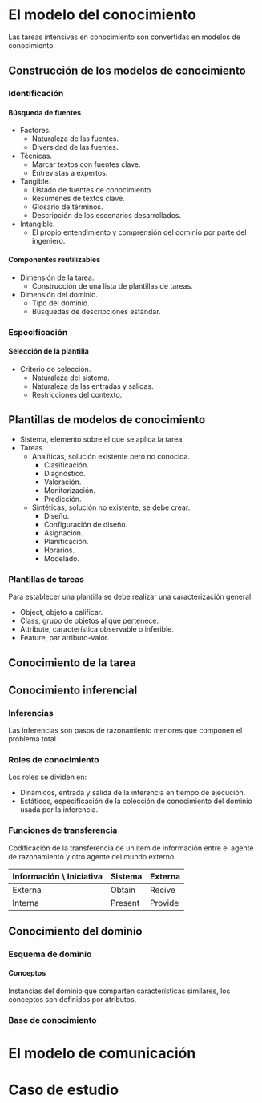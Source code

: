 # El modelo del conocimiento
Las tareas intensivas en conocimiento son convertidas en modelos de conocimiento.
## Construcción de los modelos de conocimiento
### Identificación
#### Búsqueda de fuentes
- Factores.
	- Naturaleza de las fuentes.
	- Diversidad de las fuentes.
- Técnicas.
	- Marcar textos con fuentes clave.
	- Entrevistas a expertos.
- Tangible.
	- Listado de fuentes de conocimiento.
	- Resúmenes de textos clave.
	- Glosario de términos.
	- Descripción de los escenarios desarrollados.
- Intangible.
	- El propio entendimiento y comprensión del dominio por parte del ingeniero.

#### Componentes reutilizables
- Dimensión de la tarea.
	- Construcción de una lista de plantillas de tareas.
- Dimensión del dominio.
	- Tipo del dominio.
	- Búsquedas de descripciones estándar.

### Especificación
#### Selección de la plantilla
- Criterio de selección.
	- Naturaleza del sistema.
	- Naturaleza de las entradas y salidas.
	- Restricciones del contexto.

## Plantillas de modelos de conocimiento
- Sistema, elemento sobre el que se aplica la tarea.
- Tareas.
	- Analíticas, solución existente pero no conocida.
		- Clasificación.
		- Diagnóstico.
		- Valoración.
		- Monitorización.
		- Predicción.
	- Sintéticas, solución no existente, se debe crear.
		- Diseño.
		- Configuración de diseño.
		- Asignación.
		- Planificación.
		- Horarios.
		- Modelado.

### Plantillas de tareas
Para establecer una plantilla se debe realizar una caracterización general:
- Object, objeto a calificar.
- Class, grupo de objetos al que pertenece.
- Attribute, característica observable o inferible.
- Feature, par atributo-valor.


## Conocimiento de la tarea

## Conocimiento inferencial
### Inferencias
Las inferencias son pasos de razonamiento menores que componen el problema total.
### Roles de conocimiento
Los roles se dividen en:
- Dinámicos, entrada y salida de la inferencia en tiempo de ejecución.
- Estáticos, especificación de la colección de conocimiento del dominio usada por la inferencia.

### Funciones de transferencia
Codificación de la transferencia de un item de información entre el agente de razonamiento y otro agente del mundo externo.

| Información \\ Iniciativa | Sistema | Externa |
| ------------------------- | ------- | ------- |
| Externa                   | Obtain  | Recive  |
| Interna                   | Present | Provide |

## Conocimiento del dominio
### Esquema de dominio
#### Conceptos
Instancias del dominio que comparten características similares, los conceptos son definidos por atributos, 
### Base de conocimiento

# El modelo de comunicación
# Caso de estudio